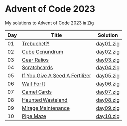 # Advent of Code 2023

My solutions to Advent of Code 2023 in Zig

| Day | Title                                                                           | Solution                   |
| --- | ------------------------------------------------------------------------------- | -------------------------- |
| 01  | [Trebuchet?!](https://adventofcode.com/2023/day/1)                              | [day01.zig](src/day01.zig) |
| 02  | [Cube Conundrum](https://adventofcode.com/2023/day/2)                           | [day02.zig](src/day02.zig) |
| 03  | [Gear Ratios](https://adventofcode.com/2023/day/3)                              | [day03.zig](src/day03.zig) |
| 04  | [Scratchcards](https://adventofcode.com/2023/day/4)                             | [day04.zig](src/day04.zig) |
| 05  | [If You Give A Seed A Fertilizer](https://adventofcode.com/2023/day/5)          | [day05.zig](src/day05.zig) |
| 06  | [Wait For It](https://adventofcode.com/2023/day/6)                              | [day06.zig](src/day06.zig) |
| 07  | [Camel Cards](https://adventofcode.com/2023/day/7)                              | [day07.zig](src/day07.zig) |
| 08  | [Haunted Wasteland](https://adventofcode.com/2023/day/8)                        | [day08.zig](src/day08.zig) |
| 09  | [Mirage Maintenance](https://adventofcode.com/2023/day/9)                       | [day09.zig](src/day09.zig) |
| 10  | [Pipe Maze](https://adventofcode.com/2023/day/10)                               | [day10.zig](src/day10.zig) |
